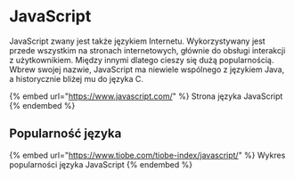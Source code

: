 # JavaScript

JavaScript zwany jest także językiem Internetu. Wykorzystywany jest przede wszystkim na stronach internetowych, głównie do obsługi interakcji z użytkownikiem. Między innymi dlatego cieszy się dużą popularnością. Wbrew swojej nazwie, JavaScript ma niewiele wspólnego z językiem Java, a historycznie bliżej mu do języka C.

{% embed url="https://www.javascript.com/" %}
Strona języka JavaScript
{% endembed %}

## Popularność języka

{% embed url="https://www.tiobe.com/tiobe-index/javascript/" %}
Wykres popularności języka JavaScript
{% endembed %}